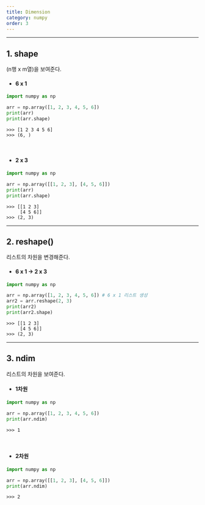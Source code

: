 ```yaml
---
title: Dimension
category: numpy
order: 3
---
```


---
## 1. shape

(n행 x m열)을 보여준다.

* #### 6 x 1

```python
import numpy as np

arr = np.array([1, 2, 3, 4, 5, 6])
print(arr)
print(arr.shape)
```

    >>> [1 2 3 4 5 6]
    >>> (6, )

<br>

* #### 2 x 3

```python
import numpy as np

arr = np.array([[1, 2, 3], [4, 5, 6]])
print(arr)
print(arr.shape)
```

    >>> [[1 2 3]
         [4 5 6]]
    >>> (2, 3)

---

## 2. reshape()

리스트의 차원을 변경해준다.

* #### 6 x 1 -> 2 x 3

```python
import numpy as np

arr = np.array([1, 2, 3, 4, 5, 6]) # 6 x 1 리스트 생성
arr2 = arr.reshape(2, 3)
print(arr2)
print(arr2.shape)
```

    >>> [[1 2 3]
         [4 5 6]]
    >>> (2, 3)

---

## 3. ndim

리스트의 차원을 보여준다.

* #### 1차원

```python
import numpy as np

arr = np.array([1, 2, 3, 4, 5, 6])
print(arr.ndim)
```

    >>> 1

<br>

* #### 2차원

```python
import numpy as np

arr = np.array([[1, 2, 3], [4, 5, 6]])
print(arr.ndim)
```

    >>> 2